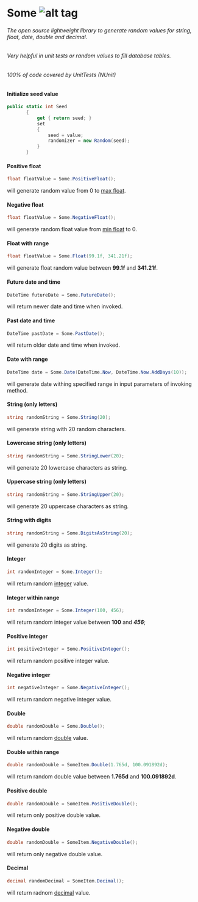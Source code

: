 # Some ![alt tag](https://travis-ci.org/PawelSienko/Some.svg?branch=master)
###### The open source lightweight library to generate random values for string, float, date, double and decimal.
###### Very helpful in unit tests or random values to fill database tables.
###### 100% of code covered by UnitTests (NUnit)

#### Initialize seed value
```cs
public static int Seed
       {
           get { return seed; }
           set
           {
               seed = value;
               randomizer = new Random(seed);
           }
       }
```

#### Positive float
```cs
float floatValue = Some.PositiveFloat();
```
will generate random value from 0 to [max float](https://msdn.microsoft.com/pl-pl/library/b1e65aza.aspx). 

#### Negative float
```cs
float floatValue = Some.NegativeFloat();
```
will generate random float value from [min float](https://msdn.microsoft.com/pl-pl/library/b1e65aza.aspx) to 0.

#### Float with range
```cs
float floatValue = Some.Float(99.1f, 341.21f);
```

will generate float random value between **99.1f** and **341.21f**.  

#### Future date and time
```cs
DateTime futureDate = Some.FutureDate();
```
will return newer date and time when invoked. 

#### Past date and time
```cs
DateTime pastDate = Some.PastDate();
```
will return older date and time when invoked.

#### Date with range
```cs
DateTime date = Some.Date(DateTime.Now, DateTime.Now.AddDays(10));
```
will generate date withing specified range in input parameters of invoking method.

#### String (only letters)
```cs
string randomString = Some.String(20);
```
will generate string with 20 random characters.

#### Lowercase string (only letters)
```cs
string randomString = Some.StringLower(20);
```
will generate 20 lowercase characters as string.

#### Uppercase string (only letters)
```cs
string randomString = Some.StringUpper(20);
```
will generate 20 uppercase characters as string.

#### String with digits
```cs
string randomString = Some.DigitsAsString(20);
```
will generate 20 digits as string. 

#### Integer
```cs
int randomInteger = Some.Integer();
```
will return random [integer](https://msdn.microsoft.com/en-us/library/5kzh1b5w.aspx) value. 

#### Integer within range
```cs
int randomInteger = Some.Integer(100, 456);
```
will return random integer value between **100** and ***456***;

#### Positive integer
```cs
int positiveInteger = Some.PositiveInteger();
```
will return random positive integer value.

#### Negative integer
```cs
int negativeInteger = Some.NegativeInteger();
```
will return random negative integer value.

#### Double
```cs
double randomDouble = Some.Double();
```
will return random [double](https://msdn.microsoft.com/pl-pl/library/678hzkk9.aspx) value.

#### Double within range
```cs
double randomDouble = SomeItem.Double(1.765d, 100.091892d);
```
will return random double value between **1.765d** and **100.091892d**. 

#### Positive double
```cs
double randomDouble = SomeItem.PositiveDouble();
```
will return only positive double value.

#### Negative double
```cs
double randomDouble = SomeItem.NegativeDouble();
```
will return only negative double value.

#### Decimal
```cs
decimal randomDecimal = SomeItem.Decimal();
```
will return radnom [decimal](https://msdn.microsoft.com/pl-pl/library/364x0z75.aspx) value.
